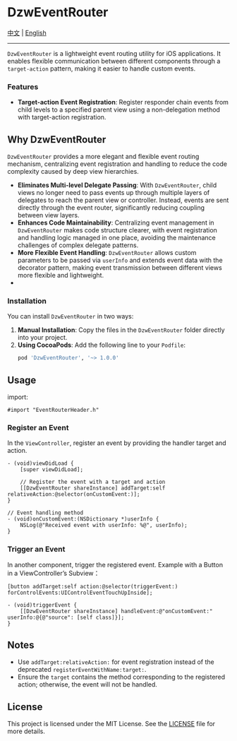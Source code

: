 # DzwEventRouter

[中文](https://github.com/Dtheme/DzwEventRouter/blob/main/README.md) | [English](https://github.com/Dtheme/DzwEventRouter/blob/main/README-en.md)

---

`DzwEventRouter` is a lightweight event routing utility for iOS applications. It enables flexible communication between different components through a `target-action` pattern, making it easier to handle custom events.

### Features

- **Target-action Event Registration**: Register responder chain events from child levels to a specified parent view using a non-delegation method with target-action registration.

## Why DzwEventRouter
`DzwEventRouter` provides a more elegant and flexible event routing mechanism, centralizing event registration and handling to reduce the code complexity caused by deep view hierarchies.

- **Eliminates Multi-level Delegate Passing**: With `DzwEventRouter`, child views no longer need to pass events up through multiple layers of delegates to reach the parent view or controller. Instead, events are sent directly through the event router, significantly reducing coupling between view layers.
- **Enhances Code Maintainability**: Centralizing event management in `DzwEventRouter` makes code structure clearer, with event registration and handling logic managed in one place, avoiding the maintenance challenges of complex delegate patterns.
- **More Flexible Event Handling**: `DzwEventRouter` allows custom parameters to be passed via `userInfo` and extends event data with the decorator pattern, making event transmission between different views more flexible and lightweight.
- 
### Installation

You can install `DzwEventRouter` in two ways:

1. **Manual Installation**: Copy the files in the `DzwEventRouter` folder directly into your project.
2. **Using CocoaPods**: Add the following line to your `Podfile`:
   ```ruby
   pod 'DzwEventRouter', '~> 1.0.0'
   ```

## Usage

import:
```objc
#import "EventRouterHeader.h"
```

### Register an Event

In the `ViewController`, register an event by providing the handler target and action.

```objc
- (void)viewDidLoad {
    [super viewDidLoad];
    
    // Register the event with a target and action
    [[DzwEventRouter shareInstance] addTarget:self relativeAction:@selector(onCustomEvent:)];
}

// Event handling method
- (void)onCustomEvent:(NSDictionary *)userInfo {
    NSLog(@"Received event with userInfo: %@", userInfo);
}
```

### Trigger an Event

In another component, trigger the registered event.
Example with a Button in a ViewController’s Subview：
```objc
[button addTarget:self action:@selector(triggerEvent:) forControlEvents:UIControlEventTouchUpInside];

- (void)triggerEvent {
    [[DzwEventRouter shareInstance] handleEvent:@"onCustomEvent:" userInfo:@{@"source": [self class]}];
}
```

## Notes

- Use `addTarget:relativeAction:` for event registration instead of the deprecated `registerEventWithName:target:`.
- Ensure the `target` contains the method corresponding to the registered action; otherwise, the event will not be handled.

## License

This project is licensed under the MIT License. See the [LICENSE](LICENSE) file for more details.
